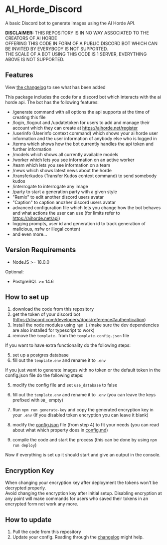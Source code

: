 # AI_Horde_Discord

A basic Discord bot to generate images using the AI Horde API.

**DISCLAIMER:** THIS REPOSITORY IS IN NO WAY ASSOCIATED TO THE CREATORS OF AI HORDE  
OFFERING THIS CODE IN FORM OF A PUBLIC DISCORD BOT WHICH CAN BE INVITED BY EVERYBODY IS NOT SUPPORTED.  
THE SCALE OF A BOT USING THIS CODE IS 1 SERVER, EVERYTHING ABOVE IS NOT SUPPORTED.  

## Features

View [the changelog](https://github.com/ZeldaFan0225/AI_Horde_Discord/blob/main/changelog.md) to see what has been added

This package includes the code for a discord bot which interacts with the ai horde api.
The bot has the following features:

- /generate command with all options the api supports at the time of creating this file
- /login, /logout and /updatetoken for users to add and manage their account which they can create at https://aihorde.net/register
- /userinfo (Userinfo context command) which shows your ai horde user information and the user information of anybody else who is logged in
- /terms which shows how the bot currently handles the api token and further information
- /models which shows all currently available models
- /worker which lets you see information on an active worker
- /team which lets you see information on a team
- /news which shows latest news about the horde
- /transferkudos (Transfer Kudos context command) to send somebody kudos
- /interrogate to interrogate any image
- /party to start a generation party with a given style
- "Remix" to edit another discord users avatar 
- "Caption" to caption anozher discord users avatar
- advanced configuration file which lets you change how the bot behaves and what actions the user can use (for limits refer to https://aihorde.net/api)
- logging prompts, user id and generation id to track generation of malicious, nsfw or illegal content
- and even more...

## Version Requirements

- NodeJS >= 18.0.0

Optional:  
- PostgreSQL >= 14.6

## How to set up

1) download the code from this repository  
2) get the token of your discord bot (https://discord.com/developers/docs/reference#authentication)  
3) Install the node modules using `npm i` (make sure the dev dependencies are also installed for typescript to work)  
4) remove the `template.` from the `template.config.json` file  
  
If you want to have extra functionality do the following steps:  

5) set up a postgres database  
6) fill out the `template.env` and rename it to `.env`  
  
If you just want to generate images with no token or the default token in the config.json file do the following steps:  

5) modify the config file and set `use_database` to false  
6) fill out the `template.env` and rename it to `.env` (you can leave the keys prefixed with `DB_` empty)  
  
7) Run `npm run generate-key` and copy the generated encryption key in your `.env` (If you disabled token encryption you can leave it blank)
8) modify the [config.json](https://github.com/ZeldaFan0225/AI_Horde_Discord/blob/main/template.config.json) file (from step 4) to fit your needs (you can read about what which property does in [config.md](https://github.com/ZeldaFan0225/AI_Horde_Discord/blob/main/config.md))  
9) compile the code and start the process (this can be done by using `npm run deploy`)  
  
Now if everything is set up it should start and give an output in the console.  


## Encryption Key
When changing your encryption key after deployment the tokens won't be decrypted properly.  
Avoid changing the encryption key after initial setup.
Disabling encryption at any point will make commands for users who saved their tokens in an encrypted form not work any more.

## How to update

1) Pull the code from this repository
2) Update your config. Reading through the [changelog](https://github.com/ZeldaFan0225/AI_Horde_Discord/blob/main/changelog.md) might help.

